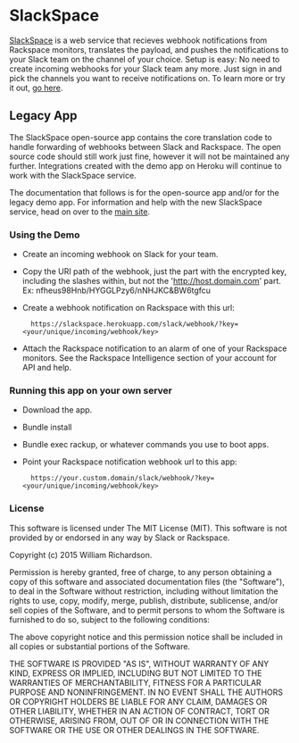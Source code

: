 # SlackSpace

[SlackSpace](https://slackspace.herokuapp.com/) is a web service that recieves webhook notifications from Rackspace monitors, translates the payload, and pushes the notifications to your Slack team on the channel of your choice. Setup is easy: No need to create incoming webhooks for your Slack team any more. Just sign in and pick the channels you want to receive notifications on. To learn more or try it out, [go here](https://slackspace.herokuapp.com/).

## Legacy App

The SlackSpace open-source app contains the core translation code to handle forwarding of webhooks between Slack and Rackspace. The open source code should still work just fine, however it will not be maintained any further. Integrations created with the demo app on Heroku will continue to work with the SlackSpace service.

The documentation that follows is for the open-source app and/or for the legacy demo app. For information and help with the new SlackSpace service, head on over to the [main site](https://slackspace.herokuapp.com/).

### Using the Demo

* Create an incoming webhook on Slack for your team.
* Copy the URI path of the webhook, just the part with the encrypted key,
  including the slashes within, but not the 'http://host.domain.com' part.
  Ex: nfheus98Hnb/HYGGLPzy6/nNHJKC&BW6tgfcu
* Create a webhook notification on Rackspace with this url:

        https://slackspace.herokuapp.com/slack/webhook/?key=<your/unique/incoming/webhook/key>

* Attach the Rackspace notification to an alarm of one of your Rackspace monitors.
  See the Rackspace Intelligence section of your account for API and help.
    

### Running this app on your own server

* Download the app.
* Bundle install
* Bundle exec rackup, or whatever commands you use to boot apps.
* Point your Rackspace notification webhook url to this app:

        https://your.custom.domain/slack/webhook/?key=<your/unique/incoming/webhook/key>


### License

This software is licensed under The MIT License (MIT). This software is not provided by or endorsed in any way by Slack or Rackspace.

Copyright (c) 2015 William Richardson.

Permission is hereby granted, free of charge, to any person obtaining a copy
of this software and associated documentation files (the "Software"), to deal
in the Software without restriction, including without limitation the rights
to use, copy, modify, merge, publish, distribute, sublicense, and/or sell
copies of the Software, and to permit persons to whom the Software is
furnished to do so, subject to the following conditions:

The above copyright notice and this permission notice shall be included in
all copies or substantial portions of the Software.

THE SOFTWARE IS PROVIDED "AS IS", WITHOUT WARRANTY OF ANY KIND, EXPRESS OR
IMPLIED, INCLUDING BUT NOT LIMITED TO THE WARRANTIES OF MERCHANTABILITY,
FITNESS FOR A PARTICULAR PURPOSE AND NONINFRINGEMENT. IN NO EVENT SHALL THE
AUTHORS OR COPYRIGHT HOLDERS BE LIABLE FOR ANY CLAIM, DAMAGES OR OTHER
LIABILITY, WHETHER IN AN ACTION OF CONTRACT, TORT OR OTHERWISE, ARISING FROM,
OUT OF OR IN CONNECTION WITH THE SOFTWARE OR THE USE OR OTHER DEALINGS IN
THE SOFTWARE.
